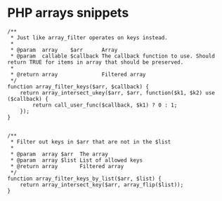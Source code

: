 PHP arrays snippets
===================

    /**
     * Just like array_filter operates on keys instead.
     * 
     * @param  array    $arr      Array
     * @param  callable $callback The callback function to use. Should return TRUE for items in array that should be preserved.
     * 
     * @return array              Filtered array
     */
    function array_filter_keys($arr, $callback) {
        return array_intersect_ukey($arr, $arr, function($k1, $k2) use ($callback) {
            return call_user_func($callback, $k1) ? 0 : 1;
        });
    }


    /**
     * Filter out keys in $arr that are not in the $list
     * 
     * @param  array $arr  The array
     * @param  array $list List of allowed keys
     * @return array       Filtered array
     */
    function array_filter_keys_by_list($arr, $list) {
        return array_intersect_key($arr, array_flip($list));
    }

